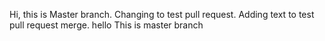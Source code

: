 Hi, this is Master branch.
Changing to test pull request.
Adding text to test pull request merge.
hello
This is master branch

